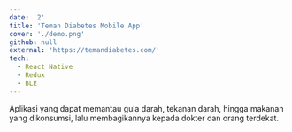 ```yaml
---
date: '2'
title: 'Teman Diabetes Mobile App'
cover: './demo.png'
github: null
external: 'https://temandiabetes.com/'
tech:
  - React Native
  - Redux
  - BLE
---
```


Aplikasi yang dapat memantau gula darah, tekanan darah, hingga makanan yang dikonsumsi, lalu membagikannya kepada dokter dan orang terdekat.
